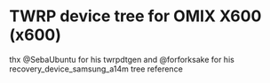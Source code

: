 # TWRP device tree for OMIX X600 (x600)
thx @SebaUbuntu for his twrpdtgen and @forforksake for his recovery_device_samsung_a14m tree reference
